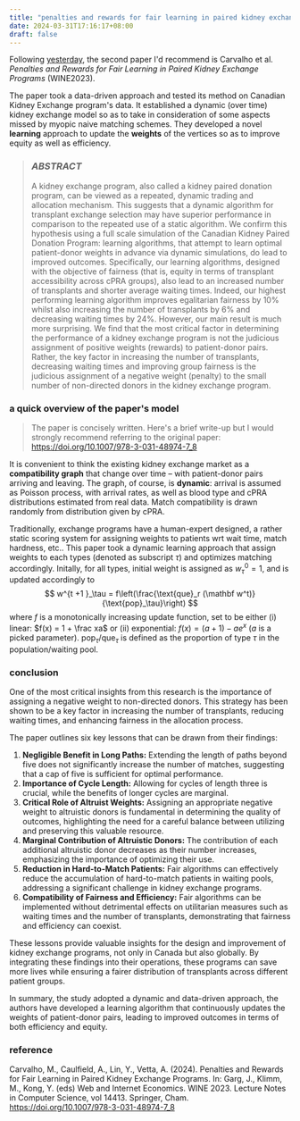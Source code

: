 ```yaml
---
title: "penalties and rewards for fair learning in paired kidney exchange programs"
date: 2024-03-31T17:16:17+08:00
draft: false
---
```


Following [yesterday](/posts/optimizing_kidney_exchanges), the second paper I'd recommend is Carvalho et al. *Penalties and Rewards for Fair Learning in Paired Kidney Exchange Programs* (WINE2023).

The paper took a data-driven approach and tested its method on Canadian Kidney Exchange program's data. It established a dynamic (over time) kidney exchange model so as to take in consideration of some aspects missed by myopic naive matching schemes. They developed a novel **learning** approach to update the **weights** of the vertices so as to improve equity as well as efficiency.

> ### *ABSTRACT*
>
> A kidney exchange program, also called a kidney paired donation program, can be viewed as a repeated, dynamic trading and allocation mechanism. This suggests that a dynamic algorithm for transplant exchange selection may have superior performance in comparison to the repeated use of a static algorithm. We confirm this hypothesis using a full scale simulation of the Canadian Kidney Paired Donation Program: learning algorithms, that attempt to learn optimal patient-donor weights in advance via dynamic simulations, do lead to improved outcomes. Specifically, our learning algorithms, designed with the objective of fairness (that is, equity in terms of transplant accessibility across cPRA groups), also lead to an increased number of transplants and shorter average waiting times. Indeed, our highest performing learning algorithm improves egalitarian fairness by 10% whilst also increasing the number of transplants by 6% and decreasing waiting times by 24%. However, our main result is much more surprising. We find that the most critical factor in determining the performance of a kidney exchange program is not the judicious assignment of positive weights (rewards) to patient-donor pairs. Rather, the key factor in increasing the number of transplants, decreasing waiting times and improving group fairness is the judicious assignment of a negative weight (penalty) to the small number of non-directed donors in the kidney exchange program.

### a quick overview of the paper's model

> The paper is concisely written. Here's a brief write-up but I would strongly recommend referring to the original paper: https://doi.org/10.1007/978-3-031-48974-7_8

It is convenient to think the existing kidney exchange market as a **compatibility graph** that change over time – with patient-donor pairs arriving and leaving. The graph, of course, is **dynamic**: arrival is assumed as Poisson process, with arrival rates, as well as blood type and cPRA distributions estimated from real data. Match compatibility is drawn randomly from distribution given by cPRA.

Traditionally, exchange programs have a human-expert designed, a rather static scoring system for assigning weights to patients wrt wait time, match hardness, etc.. This paper took a dynamic learning approach that assign weights to each types (denoted as subscript $\tau$) and optimizes matching accordingly. Initally, for all types, initial weight is assigned as $w^0_\tau = 1$, and is updated accordingly to
$$
w^{t +1 }_\tau = f\left(\frac{\text{que}_r (\mathbf w^t)}{\text{pop}_\tau}\right)
$$
where $f$ is a monotonically increasing update function, set to be either (i) linear: $f(x) = 1 + \frac xa$ or (ii) exponential: $f(x) = (a + 1) - ae^x$ ($a$ is a picked parameter​). $\text{pop}_\tau$/$\text{que}_\tau$ is defined as the proportion of type $\tau$ in the population/waiting pool.

### conclusion

One of the most critical insights from this research is the importance of assigning a negative weight to non-directed donors. This strategy has been shown to be a key factor in increasing the number of transplants, reducing waiting times, and enhancing fairness in the allocation process.

The paper outlines six key lessons that can be drawn from their findings:

1. **Negligible Benefit in Long Paths:** Extending the length of paths beyond five does not significantly increase the number of matches, suggesting that a cap of five is sufficient for optimal performance.
2. **Importance of Cycle Length:** Allowing for cycles of length three is crucial, while the benefits of longer cycles are marginal.
3. **Critical Role of Altruist Weights:** Assigning an appropriate negative weight to altruistic donors is fundamental in determining the quality of outcomes, highlighting the need for a careful balance between utilizing and preserving this valuable resource.
4. **Marginal Contribution of Altruistic Donors:** The contribution of each additional altruistic donor decreases as their number increases, emphasizing the importance of optimizing their use.
5. **Reduction in Hard-to-Match Patients:** Fair algorithms can effectively reduce the accumulation of hard-to-match patients in waiting pools, addressing a significant challenge in kidney exchange programs.
6. **Compatibility of Fairness and Efficiency:** Fair algorithms can be implemented without detrimental effects on utilitarian measures such as waiting times and the number of transplants, demonstrating that fairness and efficiency can coexist.

These lessons provide valuable insights for the design and improvement of kidney exchange programs, not only in Canada but also globally. By integrating these findings into their operations, these programs can save more lives while ensuring a fairer distribution of transplants across different patient groups.

In summary, the study adopted a dynamic and data-driven approach, the authors have developed a learning algorithm that continuously updates the weights of patient-donor pairs, leading to improved outcomes in terms of both efficiency and equity.

### reference

Carvalho, M., Caulfield, A., Lin, Y., Vetta, A. (2024). Penalties and Rewards for Fair Learning in Paired Kidney Exchange Programs. In: Garg, J., Klimm, M., Kong, Y. (eds) Web and Internet Economics. WINE 2023. Lecture Notes in Computer Science, vol 14413. Springer, Cham. https://doi.org/10.1007/978-3-031-48974-7_8
